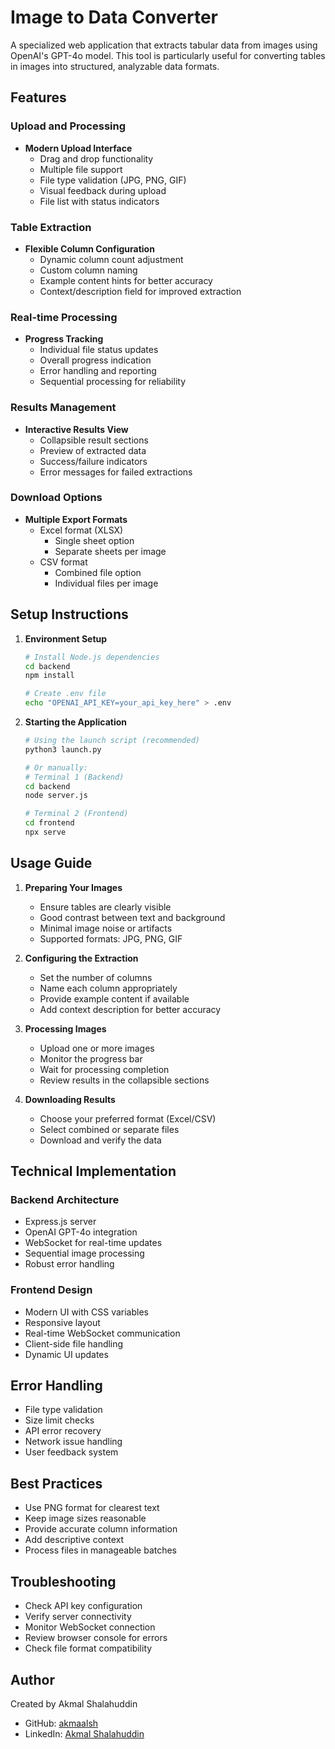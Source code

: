 # Image to Data Converter

A specialized web application that extracts tabular data from images using OpenAI's GPT-4o model. This tool is particularly useful for converting tables in images into structured, analyzable data formats.

## Features

### Upload and Processing
- **Modern Upload Interface**
  - Drag and drop functionality
  - Multiple file support
  - File type validation (JPG, PNG, GIF)
  - Visual feedback during upload
  - File list with status indicators

### Table Extraction
- **Flexible Column Configuration**
  - Dynamic column count adjustment
  - Custom column naming
  - Example content hints for better accuracy
  - Context/description field for improved extraction

### Real-time Processing
- **Progress Tracking**
  - Individual file status updates
  - Overall progress indication
  - Error handling and reporting
  - Sequential processing for reliability

### Results Management
- **Interactive Results View**
  - Collapsible result sections
  - Preview of extracted data
  - Success/failure indicators
  - Error messages for failed extractions

### Download Options
- **Multiple Export Formats**
  - Excel format (XLSX)
    - Single sheet option
    - Separate sheets per image
  - CSV format
    - Combined file option
    - Individual files per image

## Setup Instructions

1. **Environment Setup**
   ```bash
   # Install Node.js dependencies
   cd backend
   npm install
   
   # Create .env file
   echo "OPENAI_API_KEY=your_api_key_here" > .env
   ```

2. **Starting the Application**
   ```bash
   # Using the launch script (recommended)
   python3 launch.py
   
   # Or manually:
   # Terminal 1 (Backend)
   cd backend
   node server.js
   
   # Terminal 2 (Frontend)
   cd frontend
   npx serve
   ```

## Usage Guide

1. **Preparing Your Images**
   - Ensure tables are clearly visible
   - Good contrast between text and background
   - Minimal image noise or artifacts
   - Supported formats: JPG, PNG, GIF

2. **Configuring the Extraction**
   - Set the number of columns
   - Name each column appropriately
   - Provide example content if available
   - Add context description for better accuracy

3. **Processing Images**
   - Upload one or more images
   - Monitor the progress bar
   - Wait for processing completion
   - Review results in the collapsible sections

4. **Downloading Results**
   - Choose your preferred format (Excel/CSV)
   - Select combined or separate files
   - Download and verify the data

## Technical Implementation

### Backend Architecture
- Express.js server
- OpenAI GPT-4o integration
- WebSocket for real-time updates
- Sequential image processing
- Robust error handling

### Frontend Design
- Modern UI with CSS variables
- Responsive layout
- Real-time WebSocket communication
- Client-side file handling
- Dynamic UI updates

## Error Handling
- File type validation
- Size limit checks
- API error recovery
- Network issue handling
- User feedback system

## Best Practices
- Use PNG format for clearest text
- Keep image sizes reasonable
- Provide accurate column information
- Add descriptive context
- Process files in manageable batches

## Troubleshooting
- Check API key configuration
- Verify server connectivity
- Monitor WebSocket connection
- Review browser console for errors
- Check file format compatibility

## Author
Created by Akmal Shalahuddin
- GitHub: [akmaalsh](https://github.com/akmaalsh)
- LinkedIn: [Akmal Shalahuddin](https://www.linkedin.com/in/akmalshalahuddin/) 